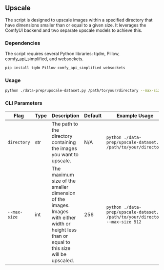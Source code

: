## Upscale
The script is designed to upscale images within a specified directory that have dimensions 
smaller than or equal to a given size. It leverages the ComfyUI backend and two separate
upscale models to achieve this. 

### Dependencies

The script requires several Python libraries: tqdm, Pillow, comfy_api_simplified, and websockets.
```sh
pip install tqdm Pillow comfy_api_simplified websockets
```

### Usage

```sh
python ./data-prep/upscale-dataset.py /path/to/your/directory --max-size 256
```

### CLI Parameters

| Flag         | Type | Description                                                                                                                                   | Default | Example Usage                                                                  |
|--------------|------|-----------------------------------------------------------------------------------------------------------------------------------------------|---------|--------------------------------------------------------------------------------|
| `directory`  | str  | The path to the directory containing the images you want to upscale.                                                                          | N/A     | `python ./data-prep/upscale-dataset.py /path/to/your/directory`                |
| `--max-size` | int  | The maximum size of the smaller dimension of the images. Images with either width or height less than or equal to this size will be upscaled. | 256     | `python ./data-prep/upscale-dataset.py /path/to/your/directory --max-size 512` |

